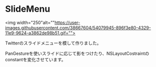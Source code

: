 # SlideMenu
<img width="250"alt=""https://user-images.githubusercontent.com/38667604/54079945-896f3e80-4329-11e9-9624-a3862de98b51.gif="">


Twitterのスライドメニューを模して作りました。

PanGestureを使いスライドに応じて影をつけたり、NSLayoutCostraintのconstantを変化させています。
